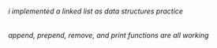 ###### i implemented a linked list as data structures practice
###### append, prepend, remove, and print functions are all working

